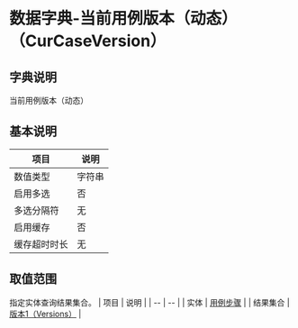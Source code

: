 # 数据字典-当前用例版本（动态）（CurCaseVersion）
## 字典说明
当前用例版本（动态）

## 基本说明
| 项目 | 说明 |
| -- | -- |
| 数值类型 | 字符串 |
| 启用多选 | 否 |
| 多选分隔符 | 无 |
| 启用缓存 | 否 |
| 缓存超时时长 | 无 |

## 取值范围
指定实体查询结果集合。
| 项目 | 说明 |
| -- | -- |
| 实体 | [用例步骤](../module/zentao/CaseStep) |
| 结果集合 | [版本1（Versions）]() |


